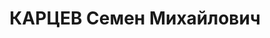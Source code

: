 ---
title: КАРЦЕВ Семен Михайлович
description: 'Род. в 1897, Воронежская обл., Левороссошанский р-н, с. Московское,
  русский, обр.: высшее, б/п. Проживал: Москва, ул. Погодинка, д. 2/3, кв. 88. Инженер-химик
  экспериментального завода НИИ органических полупродуктов и красителей им.Ворошилова

  Арестован 05.10.1937. Обв. в шпионской и диверсионной деятельности. Приговор: ВК
  ВС СССР, 28.11.1937 – ВМН. Расстрелян 28.11.1937, г.Москва.

  Реабилитирован ВК ВС СССР июнь 1957'
---